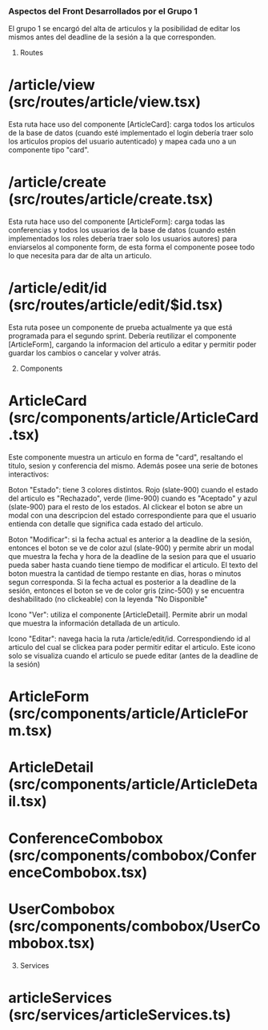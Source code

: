 ### Aspectos del Front Desarrollados por el Grupo 1

El grupo 1 se encargó del alta de articulos y la posibilidad de editar los mismos antes del deadline de la sesión a la que corresponden.

1) Routes

# /article/view (src/routes/article/view.tsx)

Esta ruta hace uso del componente [ArticleCard]: carga todos los articulos de la base de datos (cuando esté implementado el login debería traer solo los articulos propios del usuario autenticado) y mapea cada uno a un componente tipo "card".

# /article/create (src/routes/article/create.tsx)

Esta ruta hace uso del componente [ArticleForm]: carga todas las conferencias y todos los usuarios de la base de datos (cuando estén implementados los roles debería traer solo los usuarios autores) para enviarselos al componente form, de esta forma el componente posee todo lo que necesita para dar de alta un articulo.

# /article/edit/id (src/routes/article/edit/$id.tsx)

Esta ruta posee un componente de prueba actualmente ya que está programada para el segundo sprint. Debería reutilizar el componente [ArticleForm], cargando la informacion del articulo a editar y permitir poder guardar los cambios o cancelar y volver atrás.

2) Components

# ArticleCard (src/components/article/ArticleCard.tsx)

Este componente muestra un articulo en forma de "card", resaltando el titulo, sesion y conferencia del mismo. Además posee una serie de botones interactivos:

Boton "Estado": tiene 3 colores distintos. Rojo (slate-900) cuando el estado del articulo es "Rechazado", verde (lime-900) cuando es "Aceptado" y azul (slate-900) para el resto de los estados. Al clickear el boton se abre un modal con una descripcion del estado correspondiente para que el usuario entienda con detalle que significa cada estado del articulo.

Boton "Modificar": si la fecha actual es anterior a la deadline de la sesión, entonces el boton se ve de color azul (slate-900) y permite abrir un modal que muestra la fecha y hora de la deadline de la sesion para que el usuario pueda saber hasta cuando tiene tiempo de modificar el articulo. El texto del boton muestra la cantidad de tiempo restante en dias, horas o minutos segun corresponda.
Si la fecha actual es posterior a la deadline de la sesión, entonces el boton se ve de color gris (zinc-500) y se encuentra deshabilitado (no clickeable) con la leyenda "No Disponible"

Icono "Ver": utiliza el componente [ArticleDetail]. Permite abrir un modal que muestra la información detallada de un articulo. 

Icono "Editar": navega hacia la ruta /article/edit/id. Correspondiendo id al articulo del cual se clickea para poder permitir editar el articulo. Este icono solo se visualiza cuando el articulo se puede editar (antes de la deadline de la sesión)

# ArticleForm (src/components/article/ArticleForm.tsx)

# ArticleDetail (src/components/article/ArticleDetail.tsx)

# ConferenceCombobox (src/components/combobox/ConferenceCombobox.tsx)

# UserCombobox (src/components/combobox/UserCombobox.tsx)

3) Services

# articleServices (src/services/articleServices.ts)